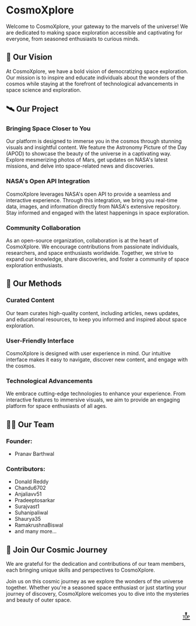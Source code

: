 # CosmoXplore

Welcome to CosmoXplore, your gateway to the marvels of the universe! We are dedicated to making space exploration accessible and captivating for everyone, from seasoned enthusiasts to curious minds.

## 🌌 Our Vision

At CosmoXplore, we have a bold vision of democratizing space exploration. Our mission is to inspire and educate individuals about the wonders of the cosmos while staying at the forefront of technological advancements in space science and exploration.

## 🛰️ Our Project

### Bringing Space Closer to You

Our platform is designed to immerse you in the cosmos through stunning visuals and insightful content. We feature the Astronomy Picture of the Day (APOD) to showcase the beauty of the universe in a captivating way. Explore mesmerizing photos of Mars, get updates on NASA's latest missions, and delve into space-related news and discoveries.

### NASA's Open API Integration

CosmoXplore leverages NASA's open API to provide a seamless and interactive experience. Through this integration, we bring you real-time data, images, and information directly from NASA's extensive repository. Stay informed and engaged with the latest happenings in space exploration.

### Community Collaboration

As an open-source organization, collaboration is at the heart of CosmoXplore. We encourage contributions from passionate individuals, researchers, and space enthusiasts worldwide. Together, we strive to expand our knowledge, share discoveries, and foster a community of space exploration enthusiasts.

## 🚀 Our Methods

### Curated Content

Our team curates high-quality content, including articles, news updates, and educational resources, to keep you informed and inspired about space exploration.

### User-Friendly Interface

CosmoXplore is designed with user experience in mind. Our intuitive interface makes it easy to navigate, discover new content, and engage with the cosmos.

### Technological Advancements

We embrace cutting-edge technologies to enhance your experience. From interactive features to immersive visuals, we aim to provide an engaging platform for space enthusiasts of all ages.

## 👨‍🚀 Our Team

### Founder:
- Pranav Barthwal

### Contributors:
- Donald Reddy
- Chandu6702
- Anjaliavv51
- Pradeeptosarkar
- Surajvast1
- Suhanipaliwal
- Shaurya35
- RamakrushnaBiswal
- and many more...

## 🌌 Join Our Cosmic Journey

We are grateful for the dedication and contributions of our team members, each bringing unique skills and perspectives to CosmoXplore.

Join us on this cosmic journey as we explore the wonders of the universe together. Whether you're a seasoned space enthusiast or just starting your journey of discovery, CosmoXplore welcomes you to dive into the mysteries and beauty of outer space.

<p align="right"><a href="#top" style="font-size: 29px;">🔝</a></p>
